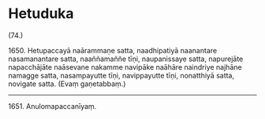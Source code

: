 

# Hetuduka





(74.)

1650\. Hetupaccayā naārammaṇe satta, naadhipatiyā naanantare nasamanantare satta, naaññamaññe tīṇi, naupanissaye satta, napurejāte napacchājāte naāsevane nakamme navipāke naāhāre naindriye najhāne namagge satta, nasampayutte tīṇi, navippayutte tīṇi, nonatthiyā satta, novigate satta. (Evaṃ gaṇetabbaṃ.)

---

1651\. Anulomapaccanīyaṃ.





